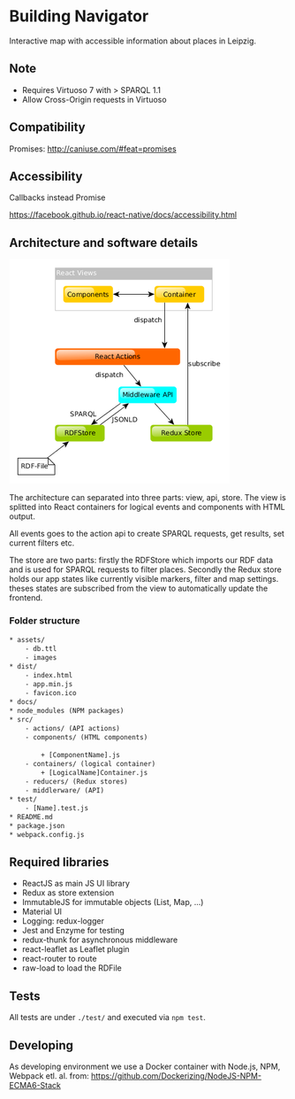 # Building Navigator

Interactive map with accessible information about places in Leipzig.

## Note

- Requires Virtuoso 7 with > SPARQL 1.1
- Allow Cross-Origin requests in Virtuoso

## Compatibility

Promises: http://caniuse.com/#feat=promises

## Accessibility

Callbacks instead Promise

https://facebook.github.io/react-native/docs/accessibility.html

## Architecture and software details

![](./assets/architecture.png)

The architecture can separated into three parts: view, api, store. The view is splitted into React containers for logical events and components with HTML output.

All events goes to the action api to create SPARQL requests, get results, set current filters etc. 

The store are two parts: firstly the RDFStore which imports our RDF data and is used for SPARQL requests to filter places. Secondly the Redux store holds our app states like currently visible markers, filter and map settings. theses states are subscribed from the view to automatically update the frontend.

### Folder structure

```
* assets/
    - db.ttl
    - images
* dist/
    - index.html
    - app.min.js
    - favicon.ico
* docs/
* node_modules (NPM packages)
* src/
    - actions/ (API actions)
    - components/ (HTML components)

        + [ComponentName].js
    - containers/ (logical container)
        + [LogicalName]Container.js
    - reducers/ (Redux stores)
    - middlerware/ (API)
* test/
    - [Name].test.js
* README.md
* package.json
* webpack.config.js
```

## Required libraries

- ReactJS as main JS UI library
- Redux as store extension
- ImmutableJS for immutable objects (List, Map, ...)
- Material UI
- Logging: redux-logger
- Jest and Enzyme for testing
- redux-thunk for asynchronous middleware
- react-leaflet as Leaflet plugin
- react-router to route
- raw-load to load the RDFile


## Tests

All tests are under `./test/` and executed via `npm test`.


## Developing

As developing environment we use a Docker container with Node.js, NPM, Webpack etl. al. from: https://github.com/Dockerizing/NodeJS-NPM-ECMA6-Stack
